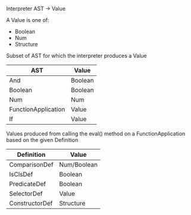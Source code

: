 Interpreter
AST -> Value

A Value is one of:
- Boolean
- Num
- Structure

Subset of AST for which the interpreter produces a Value

|         AST          |  Value  |  
|----------------------|---------|
| And                  | Boolean |  
| Boolean              | Boolean |  
| Num                  | Num     |  
| FunctionApplication  | Value   |  
| If                   | Value   | 

Values produced from calling the eval() method on a FunctionApplication based on the given Definition

|    Definition    |    Value    |
|------------------|-------------|
| ComparisonDef    | Num/Boolean |
| IsClsDef         | Boolean     |
| PredicateDef     | Boolean     |
| SelectorDef      | Value       |
| ConstructorDef   | Structure   |






